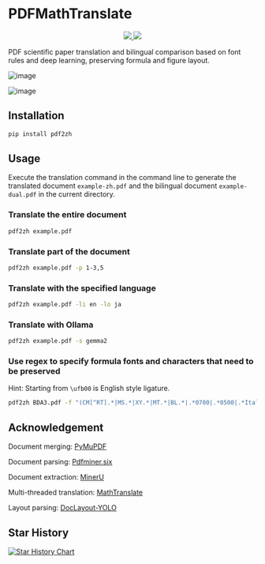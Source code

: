 # PDFMathTranslate

<p align="center">
  <!-- PyPI -->
  <a href="https://pypi.org/project/pdf2zh/">
    <img src="https://img.shields.io/pypi/v/pdf2zh"/>
  </a>
  <!-- License -->
  <a href="./LICENSE">
    <img src="https://img.shields.io/github/license/Byaidu/PDFMathTranslate"/>
  </a>
</p>

PDF scientific paper translation and bilingual comparison based on font rules and deep learning, preserving formula and figure layout.

![image](https://github.com/user-attachments/assets/57e1cde6-c647-4af8-8f8f-587a40050dde)

![image](https://github.com/user-attachments/assets/0e6d7e44-18cd-443a-8a84-db99edf2c268)

## Installation

```bash
pip install pdf2zh
```

## Usage

Execute the translation command in the command line to generate the translated document `example-zh.pdf` and the bilingual document `example-dual.pdf` in the current directory.

### Translate the entire document

```bash
pdf2zh example.pdf
```

### Translate part of the document

```bash
pdf2zh example.pdf -p 1-3,5
```

### Translate with the specified language

```bash
pdf2zh example.pdf -li en -lo ja
```

### Translate with Ollama

```bash
pdf2zh example.pdf -s gemma2
```

### Use regex to specify formula fonts and characters that need to be preserved

Hint: Starting from `\ufb00` is English style ligature.

```bash
pdf2zh BDA3.pdf -f "(CM[^RT].*|MS.*|XY.*|MT.*|BL.*|.*0700|.*0500|.*Italic)" -c "(\(|\||\)|\+|=|\d|[\u0080-\ufaff])"
```

## Acknowledgement

Document merging: [PyMuPDF](https://github.com/pymupdf/PyMuPDF)

Document parsing: [Pdfminer.six](https://github.com/pdfminer/pdfminer.six)

Document extraction: [MinerU](https://github.com/opendatalab/MinerU)

Multi-threaded translation: [MathTranslate](https://github.com/SUSYUSTC/MathTranslate)

Layout parsing: [DocLayout-YOLO](https://github.com/opendatalab/DocLayout-YOLO)

## Star History

<a href="https://star-history.com/#Byaidu/PDFMathTranslate&Date">
 <picture>
   <source media="(prefers-color-scheme: dark)" srcset="https://api.star-history.com/svg?repos=Byaidu/PDFMathTranslate&type=Date&theme=dark" />
   <source media="(prefers-color-scheme: light)" srcset="https://api.star-history.com/svg?repos=Byaidu/PDFMathTranslate&type=Date" />
   <img alt="Star History Chart" src="https://api.star-history.com/svg?repos=Byaidu/PDFMathTranslate&type=Date" />
 </picture>
</a>
